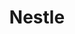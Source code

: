 ---
title:  "Nestle"
testimonial: ""
testimonial_actor: ""
testimonial_position: ""
logo: assets/images/brand-logo/Nestle-Logo.png
---